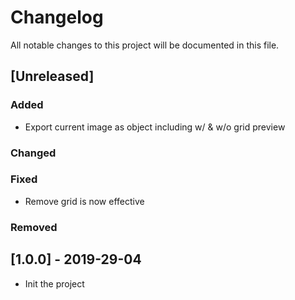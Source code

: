 # Changelog

All notable changes to this project will be documented in this file.

## [Unreleased]

### Added

- Export current image as object including w/ & w/o grid preview

### Changed

### Fixed

- Remove grid is now effective

### Removed

## [1.0.0] - 2019-29-04

- Init the project
